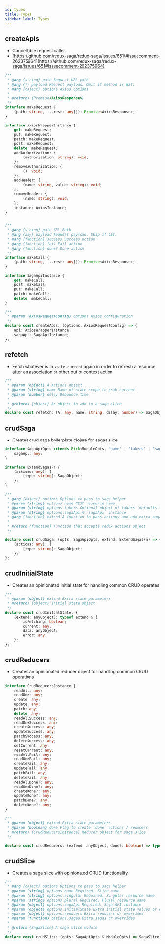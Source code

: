 ```yaml
---
id: types
title: Types
sidebar_label: Types
---
```


## **createApis**

* Cancellable request caller.
* [https://github.com/redux-saga/redux-saga/issues/651\#issuecomment-262375964](https://github.com/redux-saga/redux-saga/issues/651#issuecomment-262375964)

```typescript
/**
 * @arg {string} path Request URL path
 * @arg {*} payload Request payload. Omit if method is GET.
 * @arg {object} options Axios options
 *
 * @returns {Promise<AxiosResponse>}
 */
interface makeRequest {
    (path: string, ...rest: any[]): Promise<AxiosResponse>;
}

interface AxiosWrapperInstance {
    get: makeRequest;
    put: makeRequest;
    patch: makeRequest;
    post: makeRequest;
    delete: makeRequest;
    addAuthorization: {
        (authorization: string): void;
    };
    removeAuthorization: {
        (): void;
    };
    addHeader: {
        (name: string, value: string): void;
    };
    removeHeader: {
        (name: string): void;
    };
    instance: AxiosInstance;
}


/**
 * @arg {string} path URL Path
 * @arg {any} payload Request payload. Skip if GET.
 * @arg {function} success Success action
 * @arg {function} fail Fail action
 * @arg {function} done? Done action
 */
interface makeCall {
    (path: string, ...rest: any[]): Promise<AxiosResponse>;
}

interface SagaApiInstance {
    get: makeCall;
    post: makeCall;
    put: makeCall;
    patch: makeCall;
    delete: makeCall;
}

/**
 * @param {AxiosRequestConfig} options Axios configuration
 */
declare const createApis: (options: AxiosRequestConfig) => {
    api: AxiosWrapperInstance;
    sagaApi: SagaApiInstance;
};
```

## **refetch**

* Fetch whatever is in `state.current` again in order to refresh a resource after an association or other out of context action.

```typescript
/**
 * @param {object} A Actions object
 * @param {string} name Name of state scope to grab current
 * @param {number} delay Debounce time
 *
 * @returns {object} An object to add to a saga slice
 */
declare const refetch: (A: any, name: string, delay: number) => SagaObject;
```

## **crudSaga**

* Creates crud saga boilerplate clojure for sagas slice

```typescript
interface SagaApiOpts extends Pick<ModuleOpts, 'name' | 'takers' | 'sagas'> {
    sagaApi: any;
}

interface ExtendSagasFn {
    (actions: any): {
        [type: string]: SagaObject;
    };
}

/**
 * @arg {object} options Options to pass to saga helper
 * @param {string} options.name REST resource name
 * @param {string} options.takers Optional object of takers (defaults to `takeEvery`). Can be string `takeLatest`.
 * @param {string} options.sagaApi A `sagaApi` instance
 * @arg {function} extend A function to pass actions and add extra sagas
 *
 * @return {function} Function that accepts redux actions object
 */

declare const crudSaga: (opts: SagaApiOpts, extend: ExtendSagasFn) => {
    (actions: any): {
        [type: string]: SagaObject;
    };
};
```

## **crudInitialState**

* Creates an opinionated initial state for handling common CRUD operates

```typescript
/**
 * @param {object} extend Extra state parameters
 * @returns {object} Initial state object
 */
declare const crudInitialState: {
    (extend: anyObject): typeof extend & {
        isFetching: boolean;
        current: any;
        data: anyObject;
        error: any;
    };
};
```

## **crudReducers**

* Creates an opinionated reducer object for handling common CRUD operations

```typescript
interface CrudReducersInstance {
    readAll: any;
    readOne: any;
    create: any;
    update: any;
    patch: any;
    delete: any;
    readAllSuccess: any;
    readOneSuccess: any;
    createSuccess: any;
    updateSuccess: any;
    patchSuccess: any;
    deleteSuccess: any;
    setCurrent: any;
    resetCurrent: any;
    readAllFail: any;
    readOneFail: any;
    createFail: any;
    updateFail: any;
    patchFail: any;
    deleteFail: any;
    readAllDone?: any;
    readOneDone?: any;
    createDone?: any;
    updateDone?: any;
    patchDone?: any;
    deleteDone?: any;
}

/**
 * @param {object} extend Extra state parameters
 * @param {boolean} done Flag to create `done` actions / reducers
 * @returns {CrudReducersInstance} Reducer object for saga slice
 */

declare const crudReducers: (extend: anyObject, done?: boolean) => typeof extend & CrudReducersInstance;
```

## **crudSlice**

* Creates a saga slice with opinionated CRUD functionality

```typescript
/**
 * @arg {object} options Options to pass to saga helper
 * @param {string} options.name Required. Slice name
 * @param {string} options.singular Required. Singular resource name
 * @param {string} options.plural Required. Plural resource name
 * @param {object} options.sagaApi Required. Saga API instance
 * @param {object} options.initialState Extra initial state values or overrides
 * @param {object} options.reducers Extra reducers or overrides
 * @param {function} options.sagas Extra sagas or overrides
 *
 * @return {SagaSlice} A saga slice module
 */
declare const crudSlice: (opts: SagaApiOpts & ModuleOpts) => SagaSlice;
```

